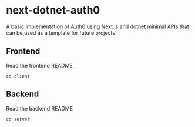 # next-dotnet-auth0

A basic implementation of Auth0 using Next.js and dotnet minimal APIs that can be used as a template for future projects.

## Frontend

Read the frontend README

```Basb
cd client
```

## Backend

Read the backend README

```Basb
cd server
```
